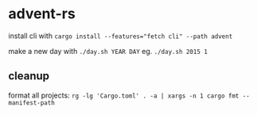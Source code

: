# advent-rs

install cli with `cargo install --features="fetch cli" --path advent`

make a new day with `./day.sh YEAR DAY` eg. `./day.sh 2015 1`





## cleanup

format all projects: `rg -lg 'Cargo.toml' . -a | xargs -n 1 cargo fmt --manifest-path `